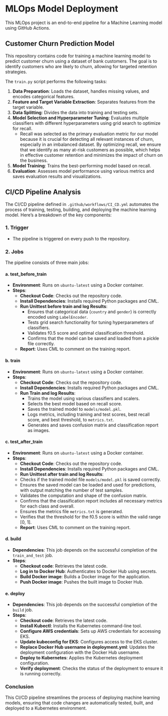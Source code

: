 # MLOps Model Deployment

This MLOps project is an end-to-end pipeline for a Machine Learning model using GitHub Actions.

## Customer Churn Prediction Model

This repository contains code for training a machine learning model to predict customer churn using a dataset of bank customers. The goal is to identify customers who are likely to churn, allowing for targeted retention strategies.

The `train.py` script performs the following tasks:

1. **Data Preparation**: Loads the dataset, handles missing values, and encodes categorical features.
2. **Feature and Target Variable Extraction**: Separates features from the target variable.
3. **Data Splitting**: Divides the data into training and testing sets.
4. **Model Selection and Hyperparameter Tuning**: Evaluates multiple classifiers with different hyperparameters using grid search to optimize for recall.  
   - Recall was selected as the primary evaluation metric for our model because it is crucial for detecting all relevant instances of churn, especially in an imbalanced dataset. By optimizing recall, we ensure that we identify as many at-risk customers as possible, which helps in effective customer retention and minimizes the impact of churn on the business.
5. **Model Training**: Trains the best-performing model based on recall.
6. **Evaluation**: Assesses model performance using various metrics and saves evaluation results and visualizations.

## CI/CD Pipeline Analysis

The CI/CD pipeline defined in `.github/workflows/CI_CD.yml` automates the process of training, testing, building, and deploying the machine learning model. Here’s a breakdown of the key components:

### 1. **Trigger**
- The pipeline is triggered on every push to the repository.

### 2. **Jobs**
The pipeline consists of three main jobs:

#### a. **test_before_train**
- **Environment**: Runs on `ubuntu-latest` using a Docker container.
- **Steps**:
  - **Checkout Code**: Checks out the repository code.
  - **Install Dependencies**: Installs required Python packages and CML.
  - **Run Unittest before train and log Results**: 
    - Ensures that categorical data (`country` and `gender`) is correctly encoded using `LabelEncoder`.
    - Tests grid search functionality for tuning hyperparameters of classifiers.
    - Validates f0.5 score and optimal classification threshold.
    - Confirms that the model can be saved and loaded from a pickle file correctly.
  - **Report**: Uses CML to comment on the training report.
   
#### b. **train**
- **Environment**: Runs on `ubuntu-latest` using a Docker container.
- **Steps**:
  - **Checkout Code**: Checks out the repository code.
  - **Install Dependencies**: Installs required Python packages and CML.
  - **Run Train and log Results**: 
    - Trains the model using various classifiers and scalers.
    - Selects the best model based on recall score.
    - Saves the trained model to `models/model.pkl`.
    - Logs metrics, including training and test scores, best recall score, and best threshold, to `metrics.txt`.
    - Generates and saves confusion matrix and classification report as images.
   
#### c. **test_after_train**
- **Environment**: Runs on `ubuntu-latest` using a Docker container.
- **Steps**:
  - **Checkout Code**: Checks out the repository code.
  - **Install Dependencies**: Installs required Python packages and CML.
  - **Run Unittest after train and log Results**:
   - Checks if the trained model file `models/model.pkl` is saved correctly.
   - Ensures the saved model can be loaded and used for predictions, with output matching the number of test samples.
   - Validates the computation and shape of the confusion matrix.
   - Confirms that the classification report includes all necessary metrics for each class and overall.
   - Ensures the metrics file `metrics.txt` is generated.
   - Verifies that the threshold for the f0.5 score is within the valid range [0, 1].
  - **Report**: Uses CML to comment on the training report.

#### d. **build**
- **Dependencies**: This job depends on the successful completion of the `train_and_test` job.
- **Steps**:
  - **Checkout code**: Retrieves the latest code.
  - **Log in to Docker Hub**: Authenticates to Docker Hub using secrets.
  - **Build Docker image**: Builds a Docker image for the application.
  - **Push Docker image**: Pushes the built image to Docker Hub.

#### e. **deploy**
- **Dependencies**: This job depends on the successful completion of the `build` job.
- **Steps**:
  - **Checkout code**: Retrieves the latest code.
  - **Install Kubectl**: Installs the Kubernetes command-line tool.
  - **Configure AWS credentials**: Sets up AWS credentials for accessing EKS.
  - **Update kubeconfig for EKS**: Configures access to the EKS cluster.
  - **Replace Docker Hub username in deployment.yml**: Updates the deployment configuration with the Docker Hub username.
  - **Deploy to Kubernetes**: Applies the Kubernetes deployment configuration.
  - **Verify deployment**: Checks the status of the deployment to ensure it is running correctly.

### Conclusion
This CI/CD pipeline streamlines the process of deploying machine learning models, ensuring that code changes are automatically tested, built, and deployed to a Kubernetes environment.
